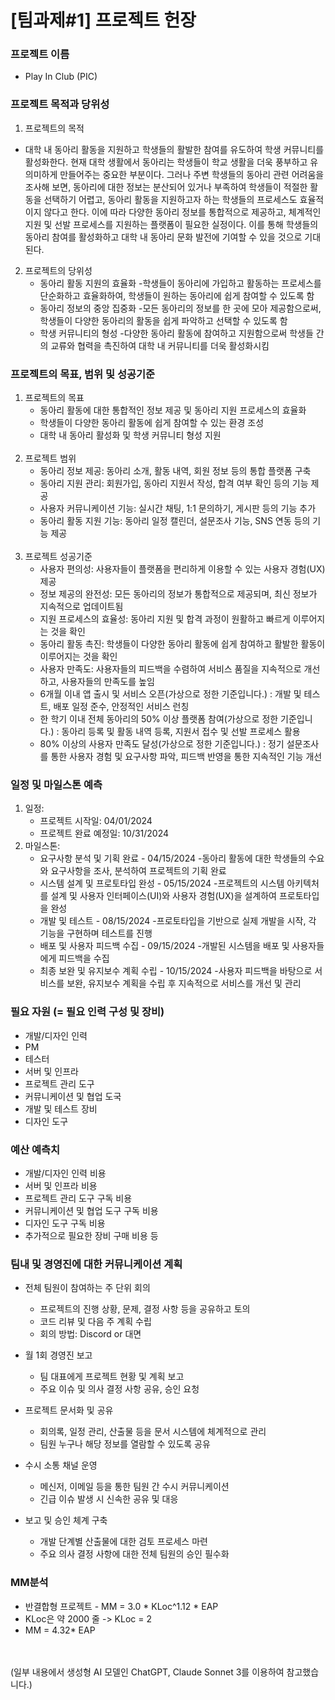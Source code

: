 
# [팀과제#1] 프로젝트 헌장

### 프로젝트 이름
* Play In Club (PIC)

### 프로젝트 목적과 당위성
1. 프로젝트의 목적
* 대학 내 동아리 활동을 지원하고 학생들의 활발한 참여를 유도하여 학생 커뮤니티를 활성화한다. 현재 대학 생활에서 동아리는 학생들이 학교 생활을 더욱 풍부하고 유의미하게 만들어주는 중요한 부분이다. 그러나 주변 학생들의 동아리 관련 어려움을 조사해 보면, 동아리에 대한 정보는 분산되어 있거나 부족하여 학생들이 적절한 활동을 선택하기 어렵고, 동아리 활동을 지원하고자 하는 학생들의 프로세스도 효율적이지 않다고 한다. 이에 따라 다양한 동아리 정보를 통합적으로 제공하고, 체계적인 지원 및 선발 프로세스를 지원하는 플랫폼이 필요한 실정이다. 이를 통해 학생들의 동아리 참여를 활성화하고 대학 내 동아리 문화 발전에 기여할 수 있을 것으로 기대된다.
2. 프로젝트의 당위성
    * 동아리 활동 지원의 효율화
    -학생들이 동아리에 가입하고 활동하는 프로세스를 단순화하고 효율화하여, 학생들이 원하는 동아리에 쉽게 참여할 수 있도록 함
    * 동아리 정보의 중앙 집중화
    -모든 동아리의 정보를 한 곳에 모아 제공함으로써, 학생들이 다양한 동아리의 활동을 쉽게 파악하고 선택할 수 있도록 함
    * 학생 커뮤니티의 형성
    -다양한 동아리 활동에 참여하고 지원함으로써 학생들 간의 교류와 협력을 촉진하여 대학 내 커뮤니티를 더욱 활성화시킴
    
### 프로젝트의 목표, 범위 및 성공기준
1. 프로젝트의 목표
    * 동아리 활동에 대한 통합적인 정보 제공 및 동아리 지원 프로세스의 효율화
    * 학생들이 다양한 동아리 활동에 쉽게 참여할 수 있는 환경 조성
    * 대학 내 동아리 활성화 및 학생 커뮤니티 형성 지원 <br> <br>
2. 프로젝트 범위
    * 동아리 정보 제공: 동아리 소개, 활동 내역, 회원 정보 등의 통합 플랫폼 구축
    * 동아리 지원 관리: 회원가입, 동아리 지원서 작성, 합격 여부 확인 등의 기능 제공
    * 사용자 커뮤니케이션 기능: 실시간 채팅, 1:1 문의하기, 게시판 등의 기능 추가
    * 동아리 활동 지원 기능: 동아리 일정 캘린더, 설문조사 기능, SNS 연동 등의 기능 제공 <br> <br>
3. 프로젝트 성공기준
    * 사용자 편의성: 사용자들이 플랫폼을 편리하게 이용할 수 있는 사용자 경험(UX) 제공
    * 정보 제공의 완전성: 모든 동아리의 정보가 통합적으로 제공되며, 최신 정보가 지속적으로 업데이트됨
    * 지원 프로세스의 효율성: 동아리 지원 및 합격 과정이 원활하고 빠르게 이루어지는 것을 확인
    * 동아리 활동 촉진: 학생들이 다양한 동아리 활동에 쉽게 참여하고 활발한 활동이 이루어지는 것을 확인
    * 사용자 만족도: 사용자들의 피드백을 수렴하여 서비스 품질을 지속적으로 개선하고, 사용자들의 만족도를 높임
    * 6개월 이내 앱 출시 및 서비스 오픈(가상으로 정한 기준입니다.) : 개발 및 테스트, 배포 일정 준수, 안정적인 서비스 런칭
    * 한 학기 이내 전체 동아리의 50% 이상 플랫폼 참여(가상으로 정한 기준입니다.) : 동아리 등록 및 활동 내역 등록, 지원서 접수 및 선발 프로세스 활용
    * 80% 이상의 사용자 만족도 달성(가상으로 정한 기준입니다.) : 정기 설문조사를 통한 사용자 경험 및 요구사항 파악, 피드백 반영을 통한 지속적인 기능 개선

### 일정 및 마일스톤 예측
1. 일정:
    * 프로젝트 시작일: 04/01/2024
    * 프로젝트 완료 예정일: 10/31/2024
2. 마일스톤:
    * 요구사항 분석 및 기획 완료 - 04/15/2024
      -동아리 활동에 대한 학생들의 수요와 요구사항을 조사, 분석하여 프로젝트의 기획 완료
    * 시스템 설계 및 프로토타입 완성 - 05/15/2024
      -프로젝트의 시스템 아키텍처를 설계 및 사용자 인터페이스(UI)와 사용자 경험(UX)을 설계하여 프로토타입을 완성
    * 개발 및 테스트 - 08/15/2024
      -프로토타입을 기반으로 실제 개발을 시작, 각 기능을 구현하며 테스트를 진행
    * 배포 및 사용자 피드백 수집 - 09/15/2024
      -개발된 시스템을 배포 및 사용자들에게 피드백을 수집
    * 최종 보완 및 유지보수 계획 수립 - 10/15/2024
      -사용자 피드백을 바탕으로 서비스를 보완, 유지보수 계획을 수립 후 지속적으로 서비스를 개선 및 관리

### 필요 자원 (= 필요 인력 구성 및 장비)
* 개발/디자인 인력
* PM
* 테스터
* 서버 및 인프라
* 프로젝트 관리 도구
* 커뮤니케이션 및 협업 도국
* 개발 및 테스트 장비
* 디자인 도구

### 예산 예측치
* 개발/디자인 인력 비용
* 서버 및 인프라 비용
* 프로젝트 관리 도구 구독 비용
* 커뮤니케이션 및 협업 도구 구독 비용
* 디자인 도구 구독 비용
* 추가적으로 필요한 장비 구매 비용 등

### 팀내 및 경영진에 대한 커뮤니케이션 계획
* 전체 팀원이 참여하는 주 단위 회의
  * 프로젝트의 진행 상황, 문제, 결정 사항 등을 공유하고 토의
  * 코드 리뷰 및 다음 주 계획 수립    
  * 회의 방법: Discord or 대면
    
* 월 1회 경영진 보고
  * 팀 대표에게 프로젝트 현황 및 계획 보고
  * 주요 이슈 및 의사 결정 사항 공유, 승인 요청
   
* 프로젝트 문서화 및 공유
  * 회의록, 일정 관리, 산출물 등을 문서 시스템에 체계적으로 관리
  *  팀원 누구나 해당 정보를 열람할 수 있도록 공유
   
* 수시 소통 채널 운영
  - 메신저, 이메일 등을 통한 팀원 간 수시 커뮤니케이션
  - 긴급 이슈 발생 시 신속한 공유 및 대응
   
* 보고 및 승인 체계 구축
  - 개발 단계별 산출물에 대한 검토 프로세스 마련
  - 주요 의사 결정 사항에 대한 전체 팀원의 승인 필수화

### MM분석
* 반결합형 프로젝트 - MM = 3.0 * KLoc^1.12 * EAP
* KLoc은 약 2000 줄 -> KLoc = 2
* MM = 4.32* EAP

<br> <br>
(일부 내용에서 생성형 AI 모델인 ChatGPT, Claude Sonnet 3를 이용하여 참고했습니다.)
